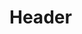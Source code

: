 <!-- TITLE: Empower Galmi -->
<!-- SUBTITLE: Empower your galmi, increasing its damage and granting it the ability to punch its target for additional damage. -->

# Header